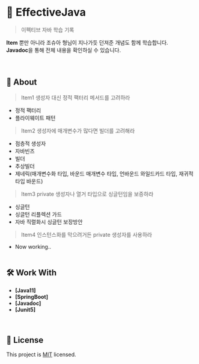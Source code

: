 # 📖 EffectiveJava

> 이펙티브 자바 학습 기록</br>

**Item** 뿐만 아니라 조슈아 형님이 지나가듯 던져준 개념도 함께 학습합니다.</br>
**Javadoc**을 통해 전체 내용을 확인하실 수 있습니다.</br></br>
<br/>

## 🔭 About
> Item1 생성자 대신 정적 팩터리 메서드를 고려하라

- 정적 팩터리
- 플라이웨이트 패턴

> Item2 생성자에 매개변수가 많다면 빌더를 고려해라

- 점층적 생성자
- 자바빈즈
- 빌더
- 추상빌더
- 제네릭(매개변수화 타입, 바운드 매개변수 타입, 언바운드 와일드카드 타입, 재귀적 타입 바운드)

> Item3 private 생성자나 열거 타입으로 싱글턴임을 보증하라

- 싱글턴
- 싱글턴 리플렉션 가드
- 자바 직렬화시 싱글턴 보장방안

> Item4 인스턴스화를 막으려거든 private 생성자를 사용하라

- Now working..
<br/><br/>
<!-- Features -->

## 🛠 Work With
- **[Java11]**
- **[SpringBoot]**
- **[Javadoc]**
- **[Junit5]**
<br/>
<!-- LIVE DEMO -->


## 📝 License

This project is [MIT](./LICENSE) licensed.
